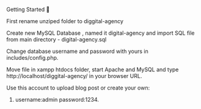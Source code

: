 Getting Started 🚀

First rename unziped folder to diggital-agency

Create new MySQL Database , named it digital-agency and import SQL file from main directory - digital-agency.sql

Change database username and password with yours in includes/config.php.

Move file in xampp htdocs folder, start Apache and MySQL and type http://localhost/diggital-agency/ in your browser URL.

Use this account to upload blog post or create your own:
1. username:admin password:1234.

